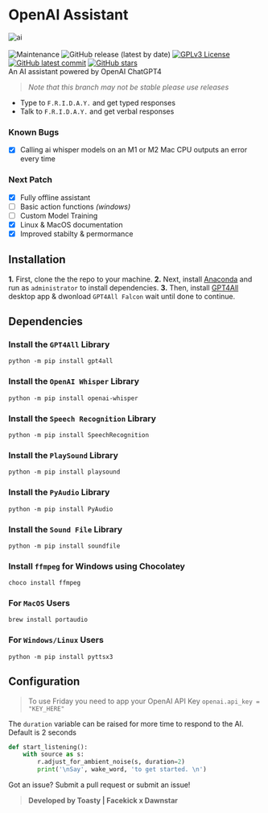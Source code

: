 # OpenAI Assistant
![ai](https://i.imgur.com/xwNwqD9.png)<br><br>
![Maintenance](https://img.shields.io/badge/Maintained%3F-yes-green.svg) <img alt="GitHub release (latest by date)" src="https://img.shields.io/github/v/release/ToastyOfficial/gpt4_assistant?label=Version"> [![GPLv3 License](https://img.shields.io/badge/License-GPL%20v3-yellow.svg)](https://opensource.org/licenses/)  [![GitHub latest commit](https://badgen.net/github/last-commit/ToastyOfficial/gpt4_assistant)](https://GitHub.com/ToastyOfficial/gpt4_assistant/commit/) [![GitHub stars](https://badgen.net/github/stars/ToastyOfficial/gpt4_assistant)](https://GitHub.com/ToastyOfficial/gpt4_assistant/stargazers/) <br>
An AI assistant powered by OpenAI ChatGPT4<br>
> *Note that this branch may not be stable please use releases*<br>
- Type to `F.R.I.D.A.Y.` and get typed responses
- Talk to `F.R.I.D.A.Y.` and get verbal responses
### Known Bugs

- [X] Calling ai whisper models on an M1 or M2 Mac CPU outputs an error every time

### Next Patch
- [X] Fully offline assistant
- [ ] Basic action functions _(windows)_
- [ ] Custom Model Training
- [X] Linux & MacOS documentation
- [X] Improved stabilty & permormance

## Installation

**1.** First, clone the the repo to your machine.
**2.** Next, install [Anaconda](https://www.anaconda.com/download) and run as `administrator` to install dependencies.
**3.** Then, install [GPT4All](https://gpt4all.io/) desktop app & dwonload `GPT4All Falcon` wait until done to continue.<br>


## Dependencies
### Install the `GPT4All` Library
```
python -m pip install gpt4all
```
### Install the `OpenAI Whisper` Library
```
python -m pip install openai-whisper
```
### Install the `Speech Recognition` Library
```
python -m pip install SpeechRecognition
```
### Install the `PlaySound` Library
```
python -m pip install playsound
```
### Install the `PyAudio` Library
```
python -m pip install PyAudio
```
### Install the `Sound File` Library
```
python -m pip install soundfile
```
### Install `ffmpeg` for Windows using Chocolatey
```
choco install ffmpeg
```
### For `MacOS` Users
```
brew install portaudio
```
### For `Windows/Linux` Users
```
python -m pip install pyttsx3
```


## Configuration
> To use Friday you need to app your OpenAI API Key `openai.api_key = "KEY_HERE"`

The `duration` variable can be raised for more time to respond to the AI. Default is 2 seconds
```py
def start_listening():
    with source as s:
        r.adjust_for_ambient_noise(s, duration=2)
        print('\nSay', wake_word, 'to get started. \n')
```
Got an issue? Submit a pull request or submit an issue!<br>
> **Developed by Toasty | Facekick x Dawnstar**
